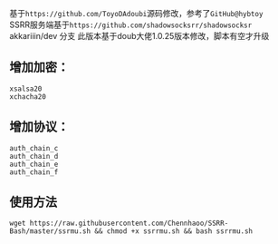 基于`https://github.com/ToyoDAdoubi`源码修改，参考了`GitHub@hybtoy`    
SSRR服务端基于`https://github.com/shadowsocksrr/shadowsocksr`     akkariiin/dev 分支
        此版本基于doub大佬1.0.25版本修改，脚本有空才升级

增加加密：
-----

    xsalsa20
    xchacha20


增加协议：
-----

    auth_chain_c
    auth_chain_d
    auth_chain_e
    auth_chain_f


使用方法
----

    wget https://raw.githubusercontent.com/Chennhaoo/SSRR-Bash/master/ssrmu.sh && chmod +x ssrrmu.sh && bash ssrrmu.sh
